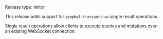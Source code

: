 Release type: minor

This release adds support for `graphql-transport-ws` single result operations.

Single result operations allow clients to execute queries and mutations over an existing WebSocket connection.
